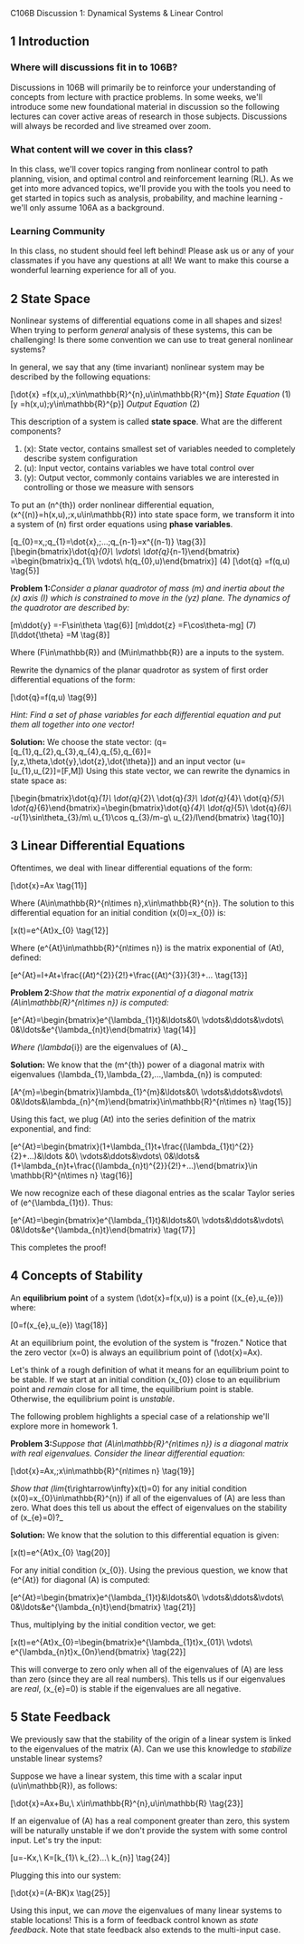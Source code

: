 C106B Discussion 1: Dynamical Systems & Linear Control

## 1 Introduction

### Where will discussions fit in to 106B?

Discussions in 106B will primarily be to reinforce your understanding of concepts from lecture with practice problems. In some weeks, we'll introduce some new foundational material in discussion so the following lectures can cover active areas of research in those subjects. Discussions will always be recorded and live streamed over zoom.

### What content will we cover in this class?

In this class, we'll cover topics ranging from nonlinear control to path planning, vision, and optimal control and reinforcement learning (RL). As we get into more advanced topics, we'll provide you with the tools you need to get started in topics such as analysis, probability, and machine learning - we'll only assume 106A as a background.

### Learning Community

In this class, no student should feel left behind! Please ask us or any of your classmates if you have any questions at all! We want to make this course a wonderful learning experience for all of you.

## 2 State Space

Nonlinear systems of differential equations come in all shapes and sizes! When trying to perform _general_ analysis of these systems, this can be challenging! Is there some convention we can use to treat general nonlinear systems?

In general, we say that any (time invariant) nonlinear system may be described by the following equations:

\[\dot{x} =f(x,u),\;x\in\mathbb{R}^{n},u\in\mathbb{R}^{m}\] _State Equation_ (1) \[y =h(x,u)\;y\in\mathbb{R}^{p}\] _Output Equation_ (2)

This description of a system is called **state space**. What are the different components?

1. \(x\): State vector, contains smallest set of variables needed to completely describe system configuration
2. \(u\): Input vector, contains variables we have total control over
3. \(y\): Output vector, commonly contains variables we are interested in controlling or those we measure with sensors

To put an \(n^{th}\) order nonlinear differential equation, \(x^{(n)}=h(x,u),\;x,u\in\mathbb{R}\) into state space form, we transform it into a system of \(n\) first order equations using **phase variables**.

\[q_{0}=x,\;q_{1}=\dot{x},\;...\;q_{n-1}=x^{(n-1)} \tag{3}\] \[\begin{bmatrix}\dot{q}_{0}\\ \vdots\\ \dot{q}_{n-1}\end{bmatrix} =\begin{bmatrix}q_{1}\\ \vdots\\ h(q_{0},u)\end{bmatrix}\] (4) \[\dot{q} =f(q,u) \tag{5}\]

**Problem 1:**_Consider a planar quadrotor of mass \(m\) and inertia about the \(x\) axis \(I\) which is constrained to move in the \(yz\) plane. The dynamics of the quadrotor are described by:_

\[m\ddot{y} =-F\sin\theta \tag{6}\] \[m\ddot{z} =F\cos\theta-mg\] (7) \[I\ddot{\theta} =M \tag{8}\]

Where \(F\in\mathbb{R}\) and \(M\in\mathbb{R}\) are a inputs to the system.

Rewrite the dynamics of the planar quadrotor as system of first order differential equations of the form:

\[\dot{q}=f(q,u) \tag{9}\]

_Hint: Find a set of phase variables for each differential equation and put them all together into one vector!_

**Solution:** We choose the state vector: \(q=[q_{1},q_{2},q_{3},q_{4},q_{5},q_{6}]=[y,z,\theta,\dot{y},\dot{z},\dot{\theta}]\) and an input vector \(u=[u_{1},u_{2}]=[F,M]\) Using this state vector, we can rewrite the dynamics in state space as:

\[\begin{bmatrix}\dot{q}_{1}\\ \dot{q}_{2}\\ \dot{q}_{3}\\ \dot{q}_{4}\\ \dot{q}_{5}\\ \dot{q}_{6}\end{bmatrix}=\begin{bmatrix}\dot{q}_{4}\\ \dot{q}_{5}\\ \dot{q}_{6}\\ -u_{1}\sin\theta_{3}/m\\ u_{1}\cos q_{3}/m-g\\ u_{2}/I\end{bmatrix} \tag{10}\]

## 3 Linear Differential Equations

Oftentimes, we deal with linear differential equations of the form:

\[\dot{x}=Ax \tag{11}\]

Where \(A\in\mathbb{R}^{n\times n},x\in\mathbb{R}^{n}\). The solution to this differential equation for an initial condition \(x(0)=x_{0}\) is:

\[x(t)=e^{At}x_{0} \tag{12}\]

Where \(e^{At}\in\mathbb{R}^{n\times n}\) is the matrix exponential of \(At\), defined:

\[e^{At}=I+At+\frac{(At)^{2}}{2!}+\frac{(At)^{3}}{3!}+... \tag{13}\]

**Problem 2:**_Show that the matrix exponential of a diagonal matrix \(A\in\mathbb{R}^{n\times n}\) is computed:_

\[e^{At}=\begin{bmatrix}e^{\lambda_{1}t}&\ldots&0\\ \vdots&\ddots&\vdots\\ 0&\ldots&e^{\lambda_{n}t}\end{bmatrix} \tag{14}\]

_Where \(\lambda_{i}\) are the eigenvalues of \(A\)._

**Solution:** We know that the \(m^{th}\) power of a diagonal matrix with eigenvalues \(\lambda_{1},\lambda_{2},...,\lambda_{n}\) is computed:

\[A^{m}=\begin{bmatrix}\lambda_{1}^{m}&\ldots&0\\ \vdots&\ddots&\vdots\\ 0&\ldots&\lambda_{n}^{m}\end{bmatrix}\in\mathbb{R}^{n\times n} \tag{15}\]

Using this fact, we plug \(At\) into the series definition of the matrix exponential, and find:

\[e^{At}=\begin{bmatrix}(1+\lambda_{1}t+\frac{(\lambda_{1}t)^{2}}{2}+...)&\ldots &0\\ \vdots&\ddots&\vdots\\ 0&\ldots&(1+\lambda_{n}t+\frac{(\lambda_{n}t)^{2}}{2!}+...)\end{bmatrix}\in \mathbb{R}^{n\times n} \tag{16}\]

We now recognize each of these diagonal entries as the scalar Taylor series of \(e^{\lambda_{1}t}\). Thus:

\[e^{At}=\begin{bmatrix}e^{\lambda_{1}t}&\ldots&0\\ \vdots&\ddots&\vdots\\ 0&\ldots&e^{\lambda_{n}t}\end{bmatrix} \tag{17}\]

This completes the proof!

## 4 Concepts of Stability

An **equilibrium point** of a system \(\dot{x}=f(x,u)\) is a point \((x_{e},u_{e})\) where:

\[0=f(x_{e},u_{e}) \tag{18}\]

At an equilibrium point, the evolution of the system is "frozen." Notice that the zero vector \(x=0\) is always an equilibrium point of \(\dot{x}=Ax\).

Let's think of a rough definition of what it means for an equilibrium point to be stable. If we start at an initial condition \(x_{0}\) close to an equilibrium point and _remain_ close for all time, the equilibrium point is stable. Otherwise, the equilibrium point is _unstable_.

The following problem highlights a special case of a relationship we'll explore more in homework 1.

**Problem 3:**_Suppose that \(A\in\mathbb{R}^{n\times n}\) is a diagonal matrix with real eigenvalues. Consider the linear differential equation:_

\[\dot{x}=Ax,\;x\in\mathbb{R}^{n\times n} \tag{19}\]

_Show that \(lim_{t\rightarrow\infty}x(t)=0\) for any initial condition \(x(0)=x_{0}\in\mathbb{R}^{n}\) if all of the eigenvalues of \(A\) are less than zero. What does this tell us about the effect of eigenvalues on the stability of \(x_{e}=0\)?_

**Solution:** We know that the solution to this differential equation is given:

\[x(t)=e^{At}x_{0} \tag{20}\]

For any initial condition \(x_{0}\). Using the previous question, we know that \(e^{At}\) for diagonal \(A\) is computed:

\[e^{At}=\begin{bmatrix}e^{\lambda_{1}t}&\ldots&0\\ \vdots&\ddots&\vdots\\ 0&\ldots&e^{\lambda_{n}t}\end{bmatrix} \tag{21}\]

Thus, multiplying by the initial condition vector, we get:

\[x(t)=e^{At}x_{0}=\begin{bmatrix}e^{\lambda_{1}t}x_{01}\\ \vdots\\ e^{\lambda_{n}t}x_{0n}\end{bmatrix} \tag{22}\]

This will converge to zero only when all of the eigenvalues of \(A\) are less than zero (since they are all real numbers). This tells us if our eigenvalues are _real_, \(x_{e}=0\) is stable if the eigenvalues are all negative.

## 5 State Feedback

We previously saw that the stability of the origin of a linear system is linked to the eigenvalues of the matrix \(A\). Can we use this knowledge to _stabilize_ unstable linear systems?

Suppose we have a linear system, this time with a scalar input \(u\in\mathbb{R}\), as follows:

\[\dot{x}=Ax+Bu,\ x\in\mathbb{R}^{n},u\in\mathbb{R} \tag{23}\]

If an eigenvalue of \(A\) has a real component greater than zero, this system will be naturally unstable if we don't provide the system with some control input. Let's try the input:

\[u=-Kx,\ K=[k_{1}\ k_{2}\...\ k_{n}] \tag{24}\]

Plugging this into our system:

\[\dot{x}=(A-BK)x \tag{25}\]

Using this input, we can _move_ the eigenvalues of many linear systems to stable locations! This is a form of feedback control known as _state feedback_. Note that state feedback also extends to the multi-input case.